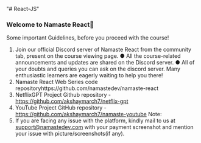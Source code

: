 "# React-JS" 
### Welcome to Namaste React🚀
Some important Guidelines, before you proceed with the course!
1. Join our official Discord server of Namaste React from the community tab,
present on the course viewing page.
● All the course-related announcements and updates are shared on the
Discord server.
● All of your doubts and queries you can ask on the discord server. Many
enthusiastic learners are eagerly waiting to help you there!
2. Namaste React Web Series code repositoryhttps://github.com/namastedev/namaste-react
3. NetflixGPT Project Github repository -
https://github.com/akshaymarch7/netflix-gpt
4. YouTube Project GitHub repository -
https://github.com/akshaymarch7/namaste-youtube
Note:
1. If you are facing any issue with the platform, kindly mail to us at
support@namastedev.com with your payment screenshot and mention your
issue with picture/screenshots(if any).